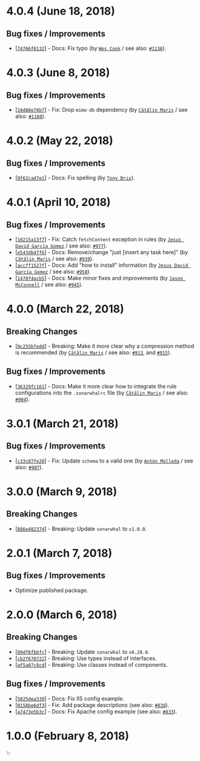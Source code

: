 # 4.0.4 (June 18, 2018)

## Bug fixes / Improvements

* [[`74766f0132`](https://github.com/sonarwhal/sonarwhal/commit/74766f013206912b789f0899d8ba139e0f3c86a6)] - Docs: Fix typo (by [`Wes Cook`](https://github.com/WesCook) / see also: [`#1136`](https://github.com/sonarwhal/sonarwhal/issues/1136)).


# 4.0.3 (June 8, 2018)

## Bug fixes / Improvements

* [[`24d88e78b7`](https://github.com/sonarwhal/sonarwhal/commit/24d88e78b77407a51f8b4e159523ef0f6c694d23)] - Fix: Drop `mime-db` dependency (by [`Cătălin Mariș`](https://github.com/alrra) / see also: [`#1108`](https://github.com/sonarwhal/sonarwhal/issues/1108)).


# 4.0.2 (May 22, 2018)

## Bug fixes / Improvements

* [[`9f62cad7e1`](https://github.com/sonarwhal/sonarwhal/commit/9f62cad7e131ba36e9a85c08cd552bb1294c6845)] - Docs: Fix spelling (by [`Tony Brix`](https://github.com/UziTech)).


# 4.0.1 (April 10, 2018)

## Bug fixes / Improvements

* [[`10215a13f7`](https://github.com/sonarwhal/sonarwhal/commit/10215a13f7b45254db9ac31d5647840bab33e277)] - Fix: Catch `fetchContent` exception in rules (by [`Jesus David García Gomez`](https://github.com/sarvaje) / see also: [`#977`](https://github.com/sonarwhal/sonarwhal/issues/977)).
* [[`e543db47fb`](https://github.com/sonarwhal/sonarwhal/commit/e543db47fbfcf857fb3d7000d9334c4e64ebeb12)] - Docs: Remove/change "just [insert any task here]" (by [`Cătălin Mariș`](https://github.com/alrra) / see also: [`#939`](https://github.com/sonarwhal/sonarwhal/issues/939)).
* [[`accff1527f`](https://github.com/sonarwhal/sonarwhal/commit/accff1527f07e4cb932cb79bf90ceadacbef0620)] - Docs: Add "how to install" information (by [`Jesus David García Gomez`](https://github.com/sarvaje) / see also: [`#958`](https://github.com/sonarwhal/sonarwhal/issues/958)).
* [[`1470f4acb5`](https://github.com/sonarwhal/sonarwhal/commit/1470f4acb5f973da42c72756dc1a0e62d9e4efa7)] - Docs: Make minor fixes and improvements (by [`Jason McConnell`](https://github.com/Maggers) / see also: [`#945`](https://github.com/sonarwhal/sonarwhal/issues/945)).


# 4.0.0 (March 22, 2018)

## Breaking Changes

* [[`0c255bfedd`](https://github.com/sonarwhal/sonarwhal/commit/0c255bfedd07b3026b4bb580522b165914b8bad8)] - Breaking: Make it more clear why a compression method is recommended (by [`Cătălin Mariș`](https://github.com/alrra) / see also: [`#913`](https://github.com/sonarwhal/sonarwhal/issues/913), and [`#915`](https://github.com/sonarwhal/sonarwhal/issues/915)).

## Bug fixes / Improvements

* [[`36329fc161`](https://github.com/sonarwhal/sonarwhal/commit/36329fc161d90e8cf1b593d6fcde7262f3ceabae)] - Docs: Make it more clear how to integrate the rule configurations into the `.sonarwhalrc` file (by [`Cătălin Mariș`](https://github.com/alrra) / see also: [`#904`](https://github.com/sonarwhal/sonarwhal/issues/904)).


# 3.0.1 (March 21, 2018)

## Bug fixes / Improvements

* [[`c33c87fe20`](https://github.com/sonarwhal/sonarwhal/commit/c33c87fe2005250fc1724876b7405fe69019e6a0)] - Fix: Update `schema` to a valid one (by [`Antón Molleda`](https://github.com/molant) / see also: [`#907`](https://github.com/sonarwhal/sonarwhal/issues/907)).


# 3.0.0 (March 9, 2018)

## Breaking Changes

* [[`886e482374`](https://github.com/sonarwhal/sonarwhal/commit/886e482374239974b06c1dad932a7d3324e9de9a)] - Breaking: Update `sonarwhal` to `v1.0.0`.


# 2.0.1 (March 7, 2018)

## Bug fixes / Improvements

* Optimize published package.


# 2.0.0 (March 6, 2018)

## Breaking Changes

* [[`89df6fbbfc`](https://github.com/sonarwhal/sonarwhal/commit/89df6fbbfcb6be936a12c77fe932a7ccc0e35d73)] - Breaking: Update `sonarwhal` to `v0.28.0`.
* [[`cb2f670722`](https://github.com/sonarwhal/sonarwhal/commit/cb2f67072276cfe624cf60bf2381eb6cb1ef5a16)] - Breaking: Use types instead of interfaces.
* [[`af5a07c8cd`](https://github.com/sonarwhal/sonarwhal/commit/af5a07c8cd825d5b41bf65444d78a83e743875b9)] - Breaking: Use classes instead of components.

## Bug fixes / Improvements

* [[`5825dea339`](https://github.com/sonarwhal/sonarwhal/commit/5825dea3391461a42df740a0b009938f27449510)] - Docs: Fix IIS config example.
* [[`0158be6df3`](https://github.com/sonarwhal/sonarwhal/commit/0158be6df36e9aa1268f4b5f9cafaf3b4e45ffef)] - Fix: Add package descriptions (see also: [`#838`](https://github.com/sonarwhal/sonarwhal/issues/838)).
* [[`a7473e5b3c`](https://github.com/sonarwhal/sonarwhal/commit/a7473e5b3c5e71395cb9646526ab7184e58e0988)] - Docs: Fix Apache config example (see also: [`#833`](https://github.com/sonarwhal/sonarwhal/issues/833)).


# 1.0.0 (February 8, 2018)

✨
